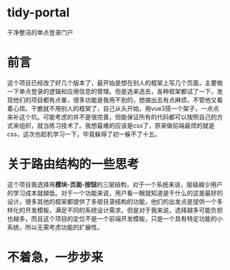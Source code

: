 # tidy-portal
干净整洁的单点登录门户
# 前言
这个项目已经改了好几个版本了，最开始是想在别人的框架上写几个页面，主要做一下单点登录的逻辑和应用信息的管理。但是选来选去，各种框架都试了一下，发现他们的项目都有点重，很多功能是我用不到的，想摘出去有点麻烦，不管他又看着心烦。干脆就不用别人的框架了，自己从头开始，用vue3搭一个架子，一点点来补这个坑。可能考虑的并不是很完善，但能保证所有的代码都可以按照自己的方式来组织，就当练习技术了。我想最难的应该是css了，原来做前端最烦的就是css，这次也趁机学习一下。毕竟躲得了初一躲不了十五。

# 关于路由结构的一些思考
 这个项目我选择用**模块-页面-按钮**的三层结构，对于一个系统来说，层级越少用户的学习成本就越低。对于一个功能来说，用户看一眼就知道是干什么的这是最好的设计。很多其他的框架都提供了多层目录结构的功能，他们的出发点是提供一个多样化的开发模板，满足不同的系统设计需求。但是对于我来说，选择越多可能负担也越多，而且这个项目的定位不是一个前端开发模板，只是一个具有特定功能的小系统，所以无需考虑功能的扩展性。


# 不着急，一步步来


